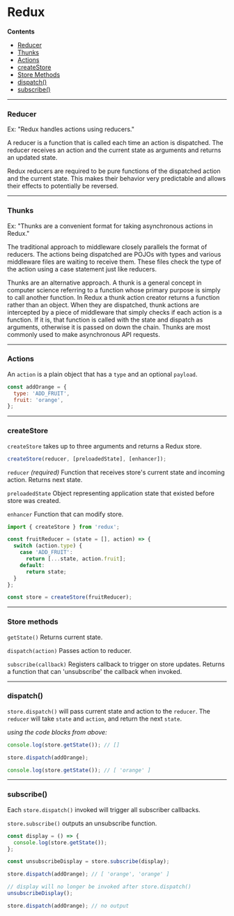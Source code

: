 # Redux
**Contents**
- [Reducer](#reducer)
- [Thunks](#thunks)
- [Actions](#actions)
- [createStore](#createstore)
- [Store Methods](#store-methods)
- [dispatch()](#dispatch())
- [subscribe()](#subsribe())
---
### Reducer

Ex: "Redux handles actions using reducers."

A reducer is a function that is called each time an action is dispatched. The reducer receives an action and the current state as arguments and returns an updated state.

Redux reducers are required to be pure functions of the dispatched action and the current state. This makes their behavior very predictable and allows their effects to potentially be reversed.

---
### Thunks
Ex: "Thunks are a convenient format for taking asynchronous actions in Redux."

The traditional approach to middleware closely parallels the format of reducers. The actions being dispatched are POJOs with types and various middleware files are waiting to receive them. These files check the type of the action using a case statement just like reducers.

Thunks are an alternative approach. A thunk is a general concept in computer science referring to a function whose primary purpose is simply to call another function. In Redux a thunk action creator returns a function rather than an object. When they are dispatched, thunk actions are intercepted by a piece of middleware that simply checks if each action is a function. If it is, that function is called with the state and dispatch as arguments, otherwise it is passed on down the chain. Thunks are most commonly used to make asynchronous API requests.

---
### Actions
An ```action``` is a plain object that has a ```type``` and an optional ```payload```.
```js
const addOrange = {
  type: 'ADD_FRUIT',
  fruit: 'orange',
};
```
---
### createStore
```createStore``` takes up to three arguments and returns a Redux store.
```js
createStore(reducer, [preloadedState], [enhancer]);
```
```reducer``` *(required)* Function that receives store's current state and incoming action. Returns next state.

```preloadedState``` Object representing application state that existed before store was created.

```enhancer``` Function that can modify store.
```js
import { createStore } from 'redux';

const fruitReducer = (state = [], action) => {
  switch (action.type) {
    case 'ADD_FRUIT':
      return [...state, action.fruit];
    default:
      return state;
  }
};

const store = createStore(fruitReducer);
```
---
### Store methods
```getState()``` Returns current state.

```dispatch(action)``` Passes action to reducer.

```subscribe(callback)``` Registers callback to trigger on store updates. Returns a function that can 'unsubscribe' the callback when invoked.

---
### dispatch()
```store.dispatch()``` will pass current state and action to the ```reducer```. The ```reducer``` will take ```state``` and ```action```, and return the next ```state```.

*using the code blocks from above:*
```js
console.log(store.getState()); // []

store.dispatch(addOrange);

console.log(store.getState()); // [ 'orange' ]
```
---
### subscribe()
Each ```store.dispatch()``` invoked will trigger all subscriber callbacks.

```store.subscribe()``` outputs an unsubscribe function.
```js
const display = () => {
  console.log(store.getState());
};

const unsubscribeDisplay = store.subscribe(display);

store.dispatch(addOrange); // [ 'orange', 'orange' ]

// display will no longer be invoked after store.dispatch()
unsubscribeDisplay();

store.dispatch(addOrange); // no output
```
